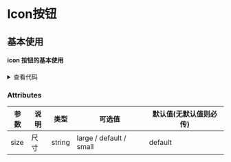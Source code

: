 # Icon按钮
## 基本使用
#### icon 按钮的基本使用
<dz-icon></dz-icon>
<dz-icon size = "small"></dz-icon>
<dz-icon size = "large"></dz-icon>


<details>

```vue
<dz-icon size="default"></dz-icon>
<dz-icon size="small"></dz-icon>
<dz-icon size="large"></dz-icon>
```
<summary>查看代码</summary>
</details>

### Attributes
|参数 |说明 | 类型 | 可选值 | 默认值(无默认值则必传) |
|---------- |-------- |---------- |-------------  |-------- |
| size     | 尺寸   | string  |   large / default / small            |    default     |

